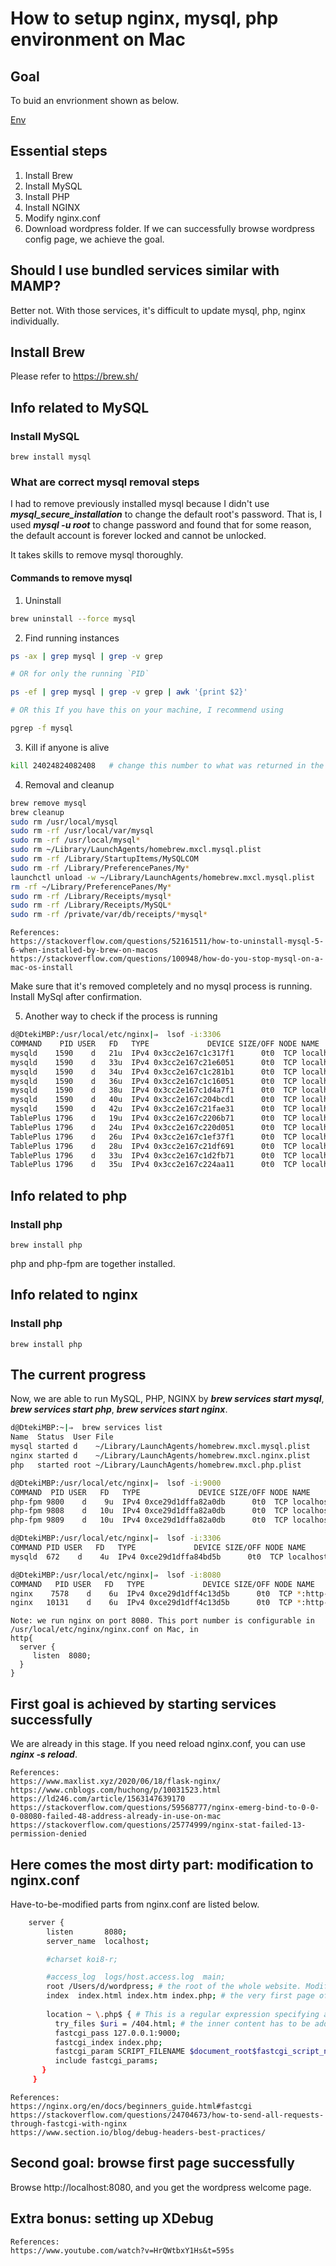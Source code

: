 # How to setup nginx, mysql, php environment on Mac
## Goal
To buid an envrionment shown as below.

[Env](./final.png)

## Essential steps
1. Install Brew
2. Install MySQL
3. Install PHP
4. Install NGINX
5. Modify nginx.conf
6. Download wordpress folder. If we can successfully browse wordpress config page, we achieve the goal.

## Should I use bundled services similar with MAMP?
Better not. With those services, it's difficult to update mysql, php, nginx individually.
## Install Brew
Please refer to https://brew.sh/
## Info related to MySQL
### Install MySQL
```console
brew install mysql
```
### What are correct mysql removal steps
I had to remove previously installed mysql because I didn't use ***mysql_secure_installation*** to change the default root's password. That is, I used ***mysql -u root*** to change password and found that for some reason, the default account is forever locked and cannot be unlocked.

It takes skills to remove mysql thoroughly. 

#### Commands to remove mysql
1. Uninstall
```sh
brew uninstall --force mysql
```
2. Find running instances
```sh
ps -ax | grep mysql | grep -v grep

# OR for only the running `PID`

ps -ef | grep mysql | grep -v grep | awk '{print $2}'

# OR this If you have this on your machine, I recommend using 

pgrep -f mysql
```
3. Kill if anyone is alive
```sh
kill 24024824082408   # change this number to what was returned in the grep 
```

4. Removal and cleanup
```sh
brew remove mysql
brew cleanup
sudo rm /usr/local/mysql
sudo rm -rf /usr/local/var/mysql
sudo rm -rf /usr/local/mysql*
sudo rm ~/Library/LaunchAgents/homebrew.mxcl.mysql.plist
sudo rm -rf /Library/StartupItems/MySQLCOM
sudo rm -rf /Library/PreferencePanes/My*
launchctl unload -w ~/Library/LaunchAgents/homebrew.mxcl.mysql.plist
rm -rf ~/Library/PreferencePanes/My*
sudo rm -rf /Library/Receipts/mysql*
sudo rm -rf /Library/Receipts/MySQL*
sudo rm -rf /private/var/db/receipts/*mysql*
```
```
References: 
https://stackoverflow.com/questions/52161511/how-to-uninstall-mysql-5-6-when-installed-by-brew-on-macos
https://stackoverflow.com/questions/100948/how-do-you-stop-mysql-on-a-mac-os-install
```
Make sure that it's removed completely and no mysql process is running. Install MySql after confirmation.  
 
5. Another way to check if the process is running
```sh
d@DtekiMBP:/usr/local/etc/nginx|⇒  lsof -i:3306
COMMAND    PID USER   FD   TYPE             DEVICE SIZE/OFF NODE NAME
mysqld    1590    d   21u  IPv4 0x3cc2e167c1c317f1      0t0  TCP localhost:mysql (LISTEN)
mysqld    1590    d   33u  IPv4 0x3cc2e167c21e6051      0t0  TCP localhost:mysql->localhost:50184 (ESTABLISHED)
mysqld    1590    d   34u  IPv4 0x3cc2e167c1c281b1      0t0  TCP localhost:mysql->localhost:50187 (ESTABLISHED)
mysqld    1590    d   36u  IPv4 0x3cc2e167c1c16051      0t0  TCP localhost:mysql->localhost:50188 (ESTABLISHED)
mysqld    1590    d   38u  IPv4 0x3cc2e167c1d4a7f1      0t0  TCP localhost:mysql->localhost:50189 (ESTABLISHED)
mysqld    1590    d   40u  IPv4 0x3cc2e167c204bcd1      0t0  TCP localhost:mysql->localhost:50193 (ESTABLISHED)
mysqld    1590    d   42u  IPv4 0x3cc2e167c21fae31      0t0  TCP localhost:mysql->localhost:50731 (ESTABLISHED)
TablePlus 1796    d   19u  IPv4 0x3cc2e167c2206b71      0t0  TCP localhost:50184->localhost:mysql (ESTABLISHED)
TablePlus 1796    d   24u  IPv4 0x3cc2e167c220d051      0t0  TCP localhost:50187->localhost:mysql (ESTABLISHED)
TablePlus 1796    d   26u  IPv4 0x3cc2e167c1ef37f1      0t0  TCP localhost:50188->localhost:mysql (ESTABLISHED)
TablePlus 1796    d   28u  IPv4 0x3cc2e167c21df691      0t0  TCP localhost:50189->localhost:mysql (ESTABLISHED)
TablePlus 1796    d   33u  IPv4 0x3cc2e167c1d2fb71      0t0  TCP localhost:50731->localhost:mysql (ESTABLISHED)
TablePlus 1796    d   35u  IPv4 0x3cc2e167c224aa11      0t0  TCP localhost:50193->localhost:mysql (ESTABLISHED)
```
## Info related to php
### Install php
```console
brew install php
```
php and php-fpm are together installed.

## Info related to nginx
### Install php
```console
brew install php
```
## The current progress
Now, we are able to run MySQL, PHP, NGINX by ***brew services start mysql***, ***brew services start php***, ***brew services start nginx***.
```sh
d@DtekiMBP:~|⇒  brew services list
Name  Status  User File
mysql started d    ~/Library/LaunchAgents/homebrew.mxcl.mysql.plist
nginx started d    ~/Library/LaunchAgents/homebrew.mxcl.nginx.plist
php   started root ~/Library/LaunchAgents/homebrew.mxcl.php.plist
```
```sh
d@DtekiMBP:/usr/local/etc/nginx|⇒  lsof -i:9000
COMMAND  PID USER   FD   TYPE             DEVICE SIZE/OFF NODE NAME
php-fpm 9800    d    9u  IPv4 0xce29d1dffa82a0db      0t0  TCP localhost:cslistener (LISTEN)
php-fpm 9808    d   10u  IPv4 0xce29d1dffa82a0db      0t0  TCP localhost:cslistener (LISTEN)
php-fpm 9809    d   10u  IPv4 0xce29d1dffa82a0db      0t0  TCP localhost:cslistener (LISTEN)
```

```sh
d@DtekiMBP:/usr/local/etc/nginx|⇒  lsof -i:3306
COMMAND PID USER   FD   TYPE             DEVICE SIZE/OFF NODE NAME
mysqld  672    d    4u  IPv4 0xce29d1dffa84bd5b      0t0  TCP localhost:mysql (LISTEN)
```

```sh
d@DtekiMBP:/usr/local/etc/nginx|⇒  lsof -i:8080
COMMAND   PID USER   FD   TYPE             DEVICE SIZE/OFF NODE NAME
nginx    7578    d    6u  IPv4 0xce29d1dff4c13d5b      0t0  TCP *:http-alt (LISTEN)
nginx   10131    d    6u  IPv4 0xce29d1dff4c13d5b      0t0  TCP *:http-alt (LISTEN)
```
```
Note: we run nginx on port 8080. This port number is configurable in /usr/local/etc/nginx/nginx.conf on Mac, in 
http{
  server {
     listen  8080;
  }
}
```
## First goal is achieved by starting services successfully
We are already in this stage. If you need reload nginx.conf, you can use ***nginx -s reload***.
```
References:
https://www.maxlist.xyz/2020/06/18/flask-nginx/
https://www.cnblogs.com/huchong/p/10031523.html
https://ld246.com/article/1563147639170
https://stackoverflow.com/questions/59568777/nginx-emerg-bind-to-0-0-0-08080-failed-48-address-already-in-use-on-mac
https://stackoverflow.com/questions/25774999/nginx-stat-failed-13-permission-denied
```


## Here comes the most dirty part: modification to nginx.conf
Have-to-be-modified parts from nginx.conf are listed below.
```sh
    server {
        listen       8080;
        server_name  localhost;

        #charset koi8-r;

        #access_log  logs/host.access.log  main;
        root /Users/d/wordpress; # the root of the whole website. Modify me!
        index  index.html index.htm index.php; # the very first page of the website. Modify me!
        
        location ~ \.php$ { # This is a regular expression specifying a php file with prefix of the requested URL
          try_files $uri = /404.html; # the inner content has to be added to nginx.conf to specify php-fpm to take and pare the requested php file. 
          fastcgi_pass 127.0.0.1:9000;
          fastcgi_index index.php;
          fastcgi_param SCRIPT_FILENAME $document_root$fastcgi_script_name;
          include fastcgi_params;
       }
     }
```


```
References:
https://nginx.org/en/docs/beginners_guide.html#fastcgi
https://stackoverflow.com/questions/24704673/how-to-send-all-requests-through-fastcgi-with-nginx
https://www.section.io/blog/debug-headers-best-practices/
```

## Second goal: browse first page successfully
Browse http://localhost:8080, and you get the wordpress welcome page.

## Extra bonus: setting up XDebug
```
References:
https://www.youtube.com/watch?v=HrQWtbxY1Hs&t=595s
```

